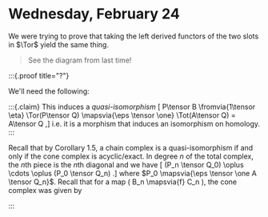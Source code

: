 # Wednesday, February 24

We were trying to prove that taking the left derived functors of the two slots in $\Tor$ yield the same thing.

> See the diagram from last time!

:::{.proof title="?"}

We'll need the following:

:::{.claim}
This induces a *quasi-isomorphism*
\[
P\tensor B \fromvia{1\tensor \eta} \Tor(P\tensor Q) \mapsvia{\eps \tensor \one} \Tot(A\tensor Q) = A\tensor Q
,\]
i.e. it is a morphism that induces an isomorphism on homology.
:::

Recall that by Corollary 1.5, a chain complex is a quasi-isomorphism if and only if the cone complex is acyclic/exact.
In degree $n$ of the total complex, the $n$th piece is the $n$th diagonal and we have
\[
(P_n \tensor Q_0)
\oplus \cdots \oplus 
(P_0 \tensor Q_n)
.\]
where $P_0 \mapsvia{\eps \tensor \one A \tensor Q_n}$.
Recall that for a map \( B_n \mapsvia{f} C_n \), the cone complex was given by




:::


